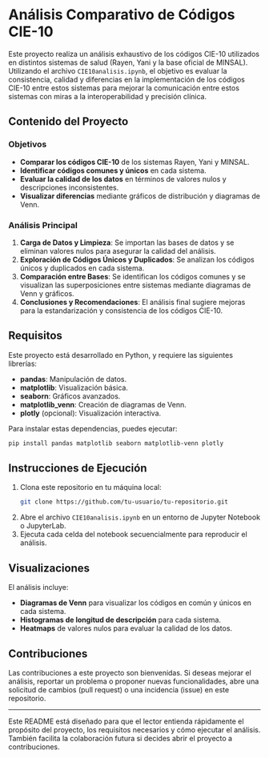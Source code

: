 # Análisis Comparativo de Códigos CIE-10

Este proyecto realiza un análisis exhaustivo de los códigos CIE-10 utilizados en distintos sistemas de salud (Rayen, Yani y la base oficial de MINSAL). Utilizando el archivo `CIE10analisis.ipynb`, el objetivo es evaluar la consistencia, calidad y diferencias en la implementación de los códigos CIE-10 entre estos sistemas para mejorar la comunicación entre estos sistemas con miras a la interoperabilidad y precisión clínica.

## Contenido del Proyecto

### Objetivos
- **Comparar los códigos CIE-10** de los sistemas Rayen, Yani y MINSAL.
- **Identificar códigos comunes y únicos** en cada sistema.
- **Evaluar la calidad de los datos** en términos de valores nulos y descripciones inconsistentes.
- **Visualizar diferencias** mediante gráficos de distribución y diagramas de Venn.

### Análisis Principal
1. **Carga de Datos y Limpieza**: Se importan las bases de datos y se eliminan valores nulos para asegurar la calidad del análisis.
2. **Exploración de Códigos Únicos y Duplicados**: Se analizan los códigos únicos y duplicados en cada sistema.
3. **Comparación entre Bases**: Se identifican los códigos comunes y se visualizan las superposiciones entre sistemas mediante diagramas de Venn y gráficos.
4. **Conclusiones y Recomendaciones**: El análisis final sugiere mejoras para la estandarización y consistencia de los códigos CIE-10.

## Requisitos

Este proyecto está desarrollado en Python, y requiere las siguientes librerías:

- **pandas**: Manipulación de datos.
- **matplotlib**: Visualización básica.
- **seaborn**: Gráficos avanzados.
- **matplotlib_venn**: Creación de diagramas de Venn.
- **plotly** (opcional): Visualización interactiva.

Para instalar estas dependencias, puedes ejecutar:

```bash
pip install pandas matplotlib seaborn matplotlib-venn plotly
```

## Instrucciones de Ejecución

1. Clona este repositorio en tu máquina local:
   ```bash
   git clone https://github.com/tu-usuario/tu-repositorio.git
   ```
2. Abre el archivo `CIE10analisis.ipynb` en un entorno de Jupyter Notebook o JupyterLab.
3. Ejecuta cada celda del notebook secuencialmente para reproducir el análisis.

## Visualizaciones

El análisis incluye:
- **Diagramas de Venn** para visualizar los códigos en común y únicos en cada sistema.
- **Histogramas de longitud de descripción** para cada sistema.
- **Heatmaps** de valores nulos para evaluar la calidad de los datos.

## Contribuciones

Las contribuciones a este proyecto son bienvenidas. Si deseas mejorar el análisis, reportar un problema o proponer nuevas funcionalidades, abre una solicitud de cambios (pull request) o una incidencia (issue) en este repositorio.



---

Este README está diseñado para que el lector entienda rápidamente el propósito del proyecto, los requisitos necesarios y cómo ejecutar el análisis. También facilita la colaboración futura si decides abrir el proyecto a contribuciones.
